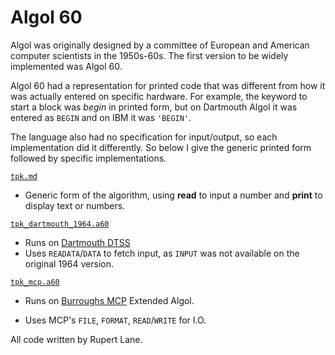 # Algol 60

Algol was originally designed by a committee of European and American
computer scientists in the 1950s-60s. The first version to be widely
implemented was Algol 60.

Algol 60 had a representation for printed code that was different from
how it was actually entered on specific hardware. For example, the
keyword to start a block was *begin* in printed form, but on Dartmouth
Algol it was entered as `BEGIN` and on IBM it was `'BEGIN'`. 

The language also had no specification for input/output, so each
implementation did it differently. So below I give the generic printed
form followed by specific implementations.

[`tpk.md`](./tpk.md)

* Generic form of the algorithm, using **read** to input a number and
  **print** to display text or numbers.

[`tpk_dartmouth_1964.a60`](./tpk_dartmouth_1964.a60)

* Runs on [Dartmouth DTSS](<../../listings/Dartmouth DTSS/>)
* Uses `READATA`/`DATA` to fetch input, as `INPUT` was not available on
  the original 1964 version.
  
[`tpk_mcp.a60`](./tpk_mcp.a60)

* Runs on [Burroughs MCP](<../../listings/Burroughs MCP/>) Extended  Algol.
- Uses MCP's `FILE`, `FORMAT`, `READ`/`WRITE` for I.O.

All code written by Rupert Lane.
